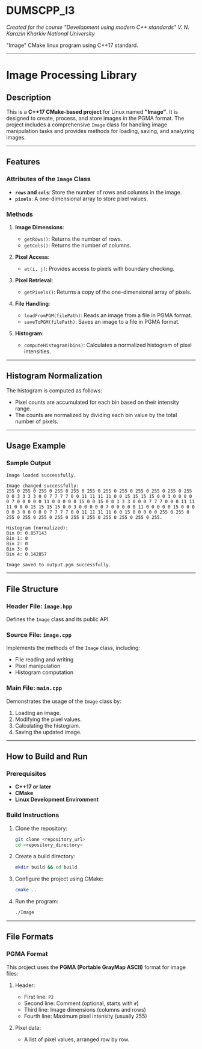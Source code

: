 # DUMSCPP_l3

_Created for the course "Development using modern C++ standards" V. N. Karazin Kharkiv National University_

"Image" CMake linux program using C++17 standard.

---

# Image Processing Library

## Description
This is a **C++17 CMake-based project** for Linux named **"Image"**. It is designed to create, process, and store images in the PGMA format. The project includes a comprehensive `Image` class for handling image manipulation tasks and provides methods for loading, saving, and analyzing images.

---

## Features
### Attributes of the `Image` Class
- **`rows` and `cols`**: Store the number of rows and columns in the image.
- **`pixels`**: A one-dimensional array to store pixel values.

### Methods
1. **Image Dimensions**:
   - `getRows()`: Returns the number of rows.
   - `getCols()`: Returns the number of columns.

2. **Pixel Access**:
   - `at(i, j)`: Provides access to pixels with boundary checking.

3. **Pixel Retrieval**:
   - `getPixels()`: Returns a copy of the one-dimensional array of pixels.

4. **File Handling**:
   - `loadFromPGM(filePath)`: Reads an image from a file in PGMA format.
   - `saveToPGM(filePath)`: Saves an image to a file in PGMA format.

5. **Histogram**:
   - `computeHistogram(bins)`: Calculates a normalized histogram of pixel intensities.

---

## Histogram Normalization
The histogram is computed as follows:
- Pixel counts are accumulated for each bin based on their intensity range.
- The counts are normalized by dividing each bin value by the total number of pixels.

---

## Usage Example

### Sample Output
```plaintext
Image loaded successfully.

Image changed successfully:
255 0 255 0 255 0 255 0 255 0 255 0 255 0 255 0 255 0 255 0 255 0 255 0 0 3 3 3 3 0 0 7 7 7 7 0 0 11 11 11 11 0 0 15 15 15 15 0 0 3 0 0 0 0 0 7 0 0 0 0 0 11 0 0 0 0 0 15 0 0 15 0 0 3 3 3 0 0 0 7 7 7 0 0 0 11 11 11 0 0 0 15 15 15 15 0 0 3 0 0 0 0 0 7 0 0 0 0 0 11 0 0 0 0 0 15 0 0 0 0 0 3 0 0 0 0 0 7 7 7 7 0 0 11 11 11 11 0 0 15 0 0 0 0 0 255 0 255 0 255 0 255 0 255 0 255 0 255 0 255 0 255 0 255 0 255 0 255.

Histogram (normalized):
Bin 0: 0.857143
Bin 1: 0
Bin 2: 0
Bin 3: 0
Bin 4: 0.142857

Image saved to output.pgm successfully.
```

---

## File Structure
### Header File: `image.hpp`
Defines the `Image` class and its public API.

### Source File: `image.cpp`
Implements the methods of the `Image` class, including:
- File reading and writing
- Pixel manipulation
- Histogram computation

### Main File: `main.cpp`
Demonstrates the usage of the `Image` class by:
1. Loading an image.
2. Modifying the pixel values.
3. Calculating the histogram.
4. Saving the updated image.

---

## How to Build and Run

### Prerequisites
- **C++17 or later**
- **CMake**
- **Linux Development Environment**

### Build Instructions

1. Clone the repository:
   ```bash
   git clone <repository_url>
   cd <repository_directory>
   ```

2. Create a build directory:
   ```bash
   mkdir build && cd build
   ```

3. Configure the project using CMake:
   ```bash
   cmake ..
   ```

4. Run the program:
   ```bash
   ./Image
   ```

---

## File Formats

### PGMA Format
This project uses the **PGMA (Portable GrayMap ASCII)** format for image files:
1. Header:
   - First line: `P2`
   - Second line: Comment (optional, starts with `#`)
   - Third line: Image dimensions (columns and rows)
   - Fourth line: Maximum pixel intensity (usually 255)

2. Pixel data:
   - A list of pixel values, arranged row by row.
